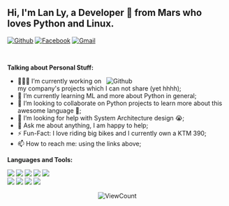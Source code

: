 <!-- Your title -->
## Hi, I'm Lan Ly, a Developer 🚀 from Mars who loves Python and Linux.

<!-- Your badges
You can use the website to generate badges: https://shields.io/
-->

[![Github](https://img.shields.io/badge/-Github-000?style=flat&logo=Github&logoColor=white)](https://github.com/Langl3y)
[![Facebook](https://img.shields.io/badge/Facebook-Connect-brightgreen?style=for-the-badge&labelColor=black&logo=facebook)](https://www.facebook.com/lanly0/)
[![Gmail](https://img.shields.io/badge/-Gmail-c14438?style=flat&logo=Gmail&logoColor=white)](mailto:hieuhovan954@gmail.com)

&nbsp;

<!-- Talking about you -->
**Talking about Personal Stuff:**

<!-- Any image aligned to the right. Beware the width -->
<img width="55%" align="right" alt="Github" src="![Header](./github-header-image.png)" />

- 👨🏽‍💻 I’m currently working on my company's projects which I can not share (yet hhhh);
- 🌱 I’m currently learning ML and more about Python in general; 
- 👯 I’m looking to collaborate on Python projects to learn more about this awesome language 🤝;
- 🤔 I’m looking for help with System Architecture design 😭;
- 💬 Ask me about anything, I am happy to help;
- ⚡️ Fun-Fact: I love riding big bikes and I currently own a KTM 390;
- 📫 How to reach me: using the links above;

**Languages and Tools:** 

<!-- Your github readme stats
You can use this api: https://github.com/anuraghazra/github-readme-stats
-->
<p>
  <!-- Your languages and tools. Be careful with the alignment. 
  You can use this sites to get logos: https://www.vectorlogo.zone or https://simpleicons.org/
  -->
  <code><img width="10%" src="https://www.vectorlogo.zone/logos/python/python-ar21.svg"></code>
  <code><img width="10%" src="https://www.vectorlogo.zone/logos/gnu_bash/gnu_bash-ar21.svg"></code>
  <code><img width="10%" src="https://www.vectorlogo.zone/logos/json/json-ar21.svg"></code>
  <code><img width="10%" src="https://www.vectorlogo.zone/logos/mysql/mysql-ar21.svg"></code>
  <code><img width="10%" src="https://www.vectorlogo.zone/logos/sqlite/sqlite-ar21.svg"></code>
  <br />
  <code><img width="10%" src="https://www.vectorlogo.zone/logos/amazon_aws/amazon_aws-ar21.svg"></code>
  <code><img width="10%" src="https://www.vectorlogo.zone/logos/git-scm/git-scm-ar21.svg"></code>
  <code><img width="10%" src="https://www.vectorlogo.zone/logos/yaml/yaml-ar21.svg"></code>
  <code><img width="10%" src="https://www.vectorlogo.zone/logos/ubuntu/ubuntu-ar21.svg"></code>
</p>

<!-- Your hits or visitors
site: http://hits.dwyl.com or https://visitor-badge.glitch.me
Both apis are in trouble due to the number of requests, if you know any other to register visitors, great
-->
<p align="center">
  <img alt="ViewCount" src="https://views.whatilearened.today/views/github/onimur/onimur.svg" />
</p>
